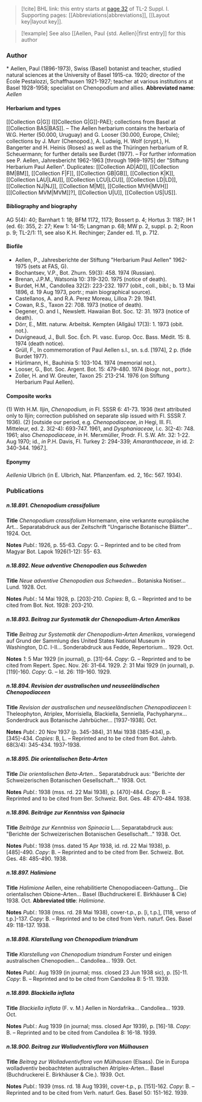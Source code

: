 > [!cite] BHL link: this entry starts at [page 32](https://www.biodiversitylibrary.org/page/33264721) of TL-2 Suppl. I.
> Supporting pages: [[Abbreviations|abbreviations]], [[Layout key|layout key]].

> [!example] See also [[Aellen, Paul {std. Aellen}|first entry]] for this author

### Author

\* Aellen, Paul (1896-1973), Swiss (Basel) botanist and teacher, studied natural sciences at the University of Basel 1915-ca. 1920; director of the École Pestalozzi, Schaffhausen 1921-1927; teacher at various institutions at Basel 1928-1958; specialist on Chenopodium and allies. 
**Abbreviated name**: *Aellen*

#### Herbarium and types

[[Collection G|G]] ([[Collection G|G]]-PAE); collections from Basel at [[Collection BAS|BAS]]. – The Aellen herbarium contains the herbaria of W.G. Herter (50.000, Uruguay) and G. Looser (30.000, Europe, Chile); collections by J. Murr (Chenopod.), A. Ludwig, H. Wolf (crypt.), H. Bangerter and H. Heinis (Roses) as well as the Thüringen herbarium of R. Scheuermann; for further details see Burdet (1977). – For further information see P. Aellen, Jahresbericht 1962-1963 \[through 1969-1975\] der "Stiftung Herbarium Paul Aellen". Duplicates: [[Collection AD|AD]], [[Collection BM|BM]], [[Collection F|F]], [[Collection GB|GB]], [[Collection K|K]], [[Collection LAU|LAU]], [[Collection LCU|LCU]], [[Collection LD|LD]], [[Collection NJ|NJ]], [[Collection M|M]], [[Collection MVH|MVH]] \[[[Collection MVM|MVM]]?\], [[Collection U|U]], [[Collection US|US]].

#### Bibliography and biography

AG 5(4): 40; Barnhart 1: 18; BFM 1172, 1173; Bossert p. 4; Hortus 3: 1187; IH 1 (ed. 6): 355, 2: 27; Kew 1: 14-15; Langman p. 68; MW p. 2, suppl. p. 2; Roon p. 9; TL-2/1: 11, see also K.H. Rechinger; Zander ed. 11, p. 712.

#### Biofile

- Aellen, P., Jahresberichte der Stiftung "Herbarium Paul Aellen" 1962-1975 (sets at FAS, G).
- Bochantsev, V.P., Bot. Zhurn. 59(3): 458. 1974 (Russian).
- Brenan, J.P.M., Watsonia 10: 319-320. 1975 (notice of death).
- Burdet, H.M., Candollea 32(2): 223-232. 1977 (obit., coll., bibl.; b. 13 Mai 1896, d. 19 Aug 1973, portr.; main biographical source).
- Castellanos, A. and R.A. Perez Moreau, Lilloa 7: 29. 1941.
- Cowan, R.S., Taxon 22: 708. 1973 (notice of death).
- Degener, O. and I., Newslett. Hawaiian Bot. Soc. 12: 31. 1973 (notice of death).
- Dörr, E., Mitt. naturw. Arbeitsk. Kempten (Allgäu) 17(3): 1. 1973 (obit. not.).
- Duvigneaud, J., Bull. Soc. Éch. Pl. vasc. Europ. Occ. Bass. Médit. 15: 8. 1974 (death notice).
- Grüll, F., In commemoration of Paul Aellen s.l., sn. s.d. \[1974\], 2 p. (fide Burdet 1977).
- Hürlimann, H., Bauhinia 5: 103-104. 1974 (memorial not.).
- Looser, G., Bot. Soc. Argent. Bot. 15: 479-480. 1974 (biogr. not., portr.).
- Zoller, H. and W. Greuter, Taxon 25: 213-214. 1976 (on Stiftung Herbarium Paul Aellen).

#### Composite works

(1) With H.M. Iljin, *Chenopodium, in* Fl. SSSR 6: 41-73. 1936 (text attributed only to Iljin; correction published on separate slip issued with Fl. SSSR 7. 1936).
(2) \[outside our period, e.g. *Chenopodiaceae*, *in* Hegi, Ill. Fl. Mitteleur, ed. 2. 3(2-4): 693-747. 1961, and *Dysphaniaceae*, l.c. 3(2-4): 748. 1961; also *Chenopodiaceae*, *in* H. Merxmüller, Prodr. Fl. S.W. Afr. 32: 1-22. Aug 1970; id., *in* P.H. Davis, Fl. Turkey 2: 294-339; *Amaranthaceae*, *in* id. 2: 340-344. 1967.\].

#### Eponymy

*Aellenia* Ulbrich (in E. Ulbrich, Nat. Pflanzenfam. ed. 2, 16c: 567. 1934).

### Publications

##### n.18.891. Chenopodium crassifolium

**Title**
*Chenopodium crassifolium* Hornemann, eine verkannte europäische Art... Separatabdruck aus der Zeitschrift "Ungarische Botanische Blätter"... 1924. Oct.

**Notes**
*Publ*.: 1926, p. 55-63. *Copy*: G. – Reprinted and to be cited from Magyar Bot. Lapok 1926(1-12): 55- 63.

##### n.18.892. Neue adventive Chenopodien aus Schweden

**Title**
*Neue adventive Chenopodien aus Schweden*... Botaniska Notiser... Lund. 1928. Oct.

**Notes**
*Publ*.: 14 Mai 1928, p. \[203\]-210. *Copies*: B, G. – Reprinted and to be cited from Bot. Not. 1928: 203-210.

##### n.18.893. Beitrag zur Systematik der Chenopodium-Arten Amerikas

**Title**
*Beitrag zur Systematik der Chenopodium-Arten Amerikas*, vorwiegend auf Grund der Sammlung des United States National Museum in Washington, D.C. I-II... Sonderabdruck aus Fedde, Repertorium... 1929. Oct.

**Notes**
*1*: 5 Mar 1929 (in journal), p. \[31\]-64. *Copy*: G. – Reprinted and to be cited from Repert. Spec. Nov. 26: 31-64. 1929.
*2*: 31 Mai 1929 (in journal), p. \[119\]-160. *Copy*: G. – Id. 26: 119-160. 1929.

##### n.18.894. Revision der australischen und neuseeländischen Chenopodiaceen

**Title**
*Revision der australischen und neuseeländischen Chenopodiaceen* I: Theleophyton, Atriplex, Morrisiella, Blackiella, Senniella, Pachypharynx... Sonderdruck aus Botanische Jahrbücher... \[1937-1938\]. Oct.

**Notes**
*Publ*.: 20 Nov 1937 (p. 345-384), 31 Mai 1938 (385-434), p. \[345\]-434. *Copies*: B, L. – Reprinted and to be cited from Bot. Jahrb. 68(3/4): 345-434. 1937-1938.

##### n.18.895. Die orientalischen Beta-Arten

**Title**
*Die orientalischen Beta-Arten*... Separatabdruck aus: "Berichte der Schweizerischen Botanischen Gesellschaft..." 1938. Oct.

**Notes**
*Publ*.: 1938 (mss. rd. 22 Mai 1938), p. \[470\]-484. *Copy*: B. – Reprinted and to be cited from Ber. Schweiz. Bot. Ges. 48: 470-484. 1938.

##### n.18.896. Beiträge zur Kenntniss von Spinacia

**Title**
*Beiträge zur Kenntniss von Spinacia* L.... Separatabdruck aus: "Berichte der Schweizerischen Botanischen Gesellschaft..." 1938. Oct.

**Notes**
*Publ*.: 1938 (mss. dated 15 Apr 1938, id. rd. 22 Mai 1938), p. \[485\]-490. *Copy*: B. – Reprinted and to be cited from Ber. Schweiz. Bot. Ges. 48: 485-490. 1938.

##### n.18.897. Halimione

**Title**
*Halimione* Aellen, eine rehabilitierte Chenopodiaceen-Gattung... Die orientalischen Obione-Arten... Basel (Buchdruckerei E. Birkhäuser & Cie) 1938. Oct.
**Abbreviated title**: *Halimione*.

**Notes**
*Publ*.: 1938 (mss. rd. 28 Mai 1938), cover-t.p., p. \[i, t.p.\], \[118, verso of t.p.\]-137. *Copy*: B. – Reprinted and to be cited from Verh. naturf. Ges. Basel 49: 118-137. 1938.

##### n.18.898. Klarstellung von Chenopodium triandrum

**Title**
*Klarstellung von Chenopodium triandrum* Forster und einigen australischen Chenopodien... Candollea... 1939. Oct.

**Notes**
*Publ*.: Aug 1939 (in journal; mss. closed 23 Jun 1938 sic), p. \[5\]-11. *Copy*: B. – Reprinted and to be cited from Candollea 8: 5-11. 1939.

##### n.18.899. Blackiella inflata

**Title**
*Blackiella inflata* (F. v. M.) Aellen in Nordafrika... Candollea... 1939. Oct.

**Notes**
*Publ*.: Aug 1939 (in journal; mss. closed Apr 1939), p. \[16\]-18. *Copy*: B. – Reprinted and to be cited from Candollea 8: 16-18. 1939.

##### n.18.900. Beitrag zur Wolladventivflora von Mülhausen

**Title**
*Beitrag zur Wolladventivflora von Mülhausen* (Elsass). Die in Europa wolladventiv beobachteten australischen Atriplex-Arten... Basel (Buchdruckerei E. Birkhäuser & Cie.). 1939. Oct.

**Notes**
*Publ*.: 1939 (mss. rd. 18 Aug 1939), cover-t.p., p. \[151\]-162. *Copy*: B. – Reprinted and to be cited from Verh. naturf. Ges. Basel 50: 151-162. 1939.

